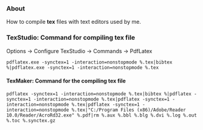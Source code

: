 ### About

How to compile **tex** files with text editors used by me.

### TexStudio: Command for compiling tex file

Options -> Configure TexStudio -> Commands -> PdfLatex

```
pdflatex.exe -synctex=1 -interaction=nonstopmode %.tex|bibtex %|pdflatex.exe -synctex=1 -interaction=nonstopmode %.tex
```

#### TexMaker: Command for the compiling tex file

```
pdflatex -synctex=1 -interaction=nonstopmode %.tex|bibtex %|pdflatex -synctex=1 -interaction=nonstopmode %.tex|pdflatex -synctex=1 -interaction=nonstopmode %.tex|pdflatex -synctex=1 -interaction=nonstopmode %.tex|"C:/Program Files (x86)/Adobe/Reader 10.0/Reader/AcroRd32.exe" %.pdf|rm %.aux %.bbl %.blg %.dvi %.log %.out %.toc %.synctex.gz
```
